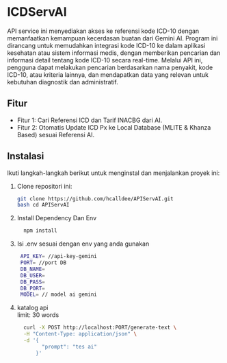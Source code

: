 # ICDServAI

API service ini menyediakan akses ke referensi kode ICD-10 dengan memanfaatkan kemampuan kecerdasan buatan dari Gemini AI. Program ini dirancang untuk memudahkan integrasi kode ICD-10 ke dalam aplikasi kesehatan atau sistem informasi medis, dengan memberikan pencarian dan informasi detail tentang kode ICD-10 secara real-time. Melalui API ini, pengguna dapat melakukan pencarian berdasarkan nama penyakit, kode ICD-10, atau kriteria lainnya, dan mendapatkan data yang relevan untuk kebutuhan diagnostik dan administratif.

## Fitur

- Fitur 1: Cari Referensi ICD dan Tarif INACBG dari AI.
- Fitur 2: Otomatis Update ICD Px ke Local Database (MLITE & Khanza Based) sesuai Referensi AI.

## Instalasi

Ikuti langkah-langkah berikut untuk menginstal dan menjalankan proyek ini:

1. Clone repositori ini:
   ```bash
   git clone https://github.com/hcalldee/APIServAI.git
   bash cd APIServAI
2. Install Dependency Dan Env
   ```bash
     npm install
3. Isi .env sesuai dengan env yang anda gunakan
   ```bash
    API_KEY= //api-key-gemini
    PORT= //port DB
    DB_NAME=
    DB_USER=
    DB_PASS=
    DB_PORT=
    MODEL= // model ai gemini
4. katalog api
   <br>limit: 30 words
   ```bash
     curl -X POST http://localhost:PORT/generate-text \
     -H "Content-Type: application/json" \
     -d '{
           "prompt": "tes ai"
         }'
